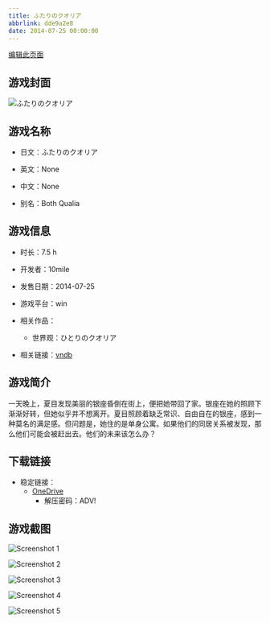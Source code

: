```yaml
---
title: ふたりのクオリア
abbrlink: dde9a2e8
date: 2014-07-25 00:00:00
---
```

[编辑此页面](https://github.com/ACG-3/ADV3-source/blob/main/source/_posts/games/%E3%81%B5%E3%81%9F%E3%82%8A%E3%81%AE%E3%82%AF%E3%82%AA%E3%83%AA%E3%82%A2.md)

## 游戏封面

![ふたりのクオリア](https://pan.timero.xyz/d/onedrive/img_lib_001/%E3%81%B5%E3%81%9F%E3%82%8A%E3%81%AE%E3%82%AF%E3%82%AA%E3%83%AA%E3%82%A2_cover.avif)


## 游戏名称

- 日文：ふたりのクオリア
- 英文：None
- 中文：None

- 别名：Both Qualia


## 游戏信息

- 时长：7.5 h
- 开发者：10mile
- 发售日期：2014-07-25
- 游戏平台：win
- 相关作品：
   - 世界观：ひとりのクオリア

- 相关链接：[vndb](https://vndb.org/v12417)


## 游戏简介

一天晚上，夏目发现美丽的银座昏倒在街上，便把她带回了家。银座在她的照顾下渐渐好转，但她似乎并不想离开。夏目照顾着缺乏常识、自由自在的银座，感到一种莫名的满足感。但问题是，她住的是单身公寓。如果他们的同居关系被发现，那么他们可能会被赶出去。他们的未来该怎么办？




## 下载链接

- 稳定链接：
    - [OneDrive](https://pan.timero.xyz/onedrive/adv_lib_001/%E3%81%B5%E3%81%9F%E3%82%8A%E3%81%AE%E3%82%AF%E3%82%AA%E3%83%AA%E3%82%A2)
        - 解压密码：ADV!



## 游戏截图


![Screenshot 1](https://pan.timero.xyz/d/onedrive/img_lib_001/%E3%81%B5%E3%81%9F%E3%82%8A%E3%81%AE%E3%82%AF%E3%82%AA%E3%83%AA%E3%82%A2_Screenshot_1.avif)

![Screenshot 2](https://pan.timero.xyz/d/onedrive/img_lib_001/%E3%81%B5%E3%81%9F%E3%82%8A%E3%81%AE%E3%82%AF%E3%82%AA%E3%83%AA%E3%82%A2_Screenshot_2.avif)

![Screenshot 3](https://pan.timero.xyz/d/onedrive/img_lib_001/%E3%81%B5%E3%81%9F%E3%82%8A%E3%81%AE%E3%82%AF%E3%82%AA%E3%83%AA%E3%82%A2_Screenshot_3.avif)

![Screenshot 4](https://pan.timero.xyz/d/onedrive/img_lib_001/%E3%81%B5%E3%81%9F%E3%82%8A%E3%81%AE%E3%82%AF%E3%82%AA%E3%83%AA%E3%82%A2_Screenshot_4.avif)

![Screenshot 5](https://pan.timero.xyz/d/onedrive/img_lib_001/%E3%81%B5%E3%81%9F%E3%82%8A%E3%81%AE%E3%82%AF%E3%82%AA%E3%83%AA%E3%82%A2_Screenshot_5.avif)

